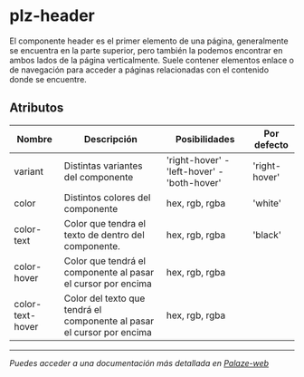# plz-header

El componente header es el primer elemento de una página, generalmente se encuentra en la parte superior, pero también la podemos encontrar en ambos lados de la página verticalmente. Suele contener elementos enlace o de navegación para acceder a páginas relacionadas con el contenido donde se encuentre.

## Atributos

| Nombre       | Descripción                                                 | Posibilidades                              | Por defecto    |
| ------------ | ----------------------------------------------------------- | ------------------------------------------ | -------------- |
| variant      | Distintas variantes del componente                           | 'right-hover' - 'left-hover' - 'both-hover' | 'right-hover'  |
| color        | Distintos colores del componente                             | hex, rgb, rgba                             | 'white'        |
| color-text   | Color que tendra el texto de dentro del componente.          | hex, rgb, rgba                             | 'black'        |
| color-hover  | Color que tendrá el componente al pasar el cursor por encima | hex, rgb, rgba                             |                |
| color-text-hover | Color del texto que tendrá el componente al pasar el cursor por encima | hex, rgb, rgba                             |                |

--------------------------------------------------------------------------------------------------------------

*Puedes acceder a una documentación más detallada en [Palaze-web](https://palaze-pablodiazjorge.netlify.app/)*
